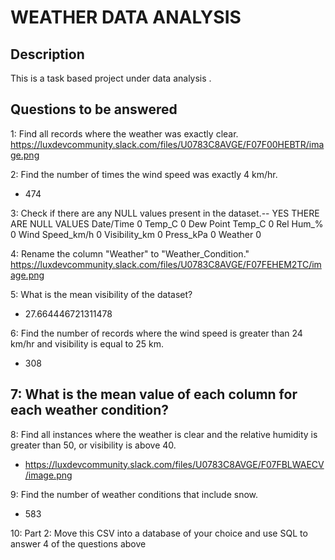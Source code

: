 # WEATHER DATA ANALYSIS


## Description 
This is a task based project under data analysis .


## Questions to be answered
1: Find all records where the weather was exactly clear.
https://luxdevcommunity.slack.com/files/U0783C8AVGE/F07F00HEBTR/image.png

2: Find the number of times the wind speed was exactly 4 km/hr.
- 474

3: Check if there are any NULL values present in the dataset.-- YES THERE ARE NULL VALUES
Date/Time           0
Temp_C              0
Dew Point Temp_C    0
Rel Hum_%           0
Wind Speed_km/h     0
Visibility_km       0
Press_kPa           0
Weather             0



4: Rename the column "Weather" to "Weather_Condition."
https://luxdevcommunity.slack.com/files/U0783C8AVGE/F07FEHEM2TC/image.png

5: What is the mean visibility of the dataset?
- 27.664446721311478

6: Find the number of records where the wind speed is greater than 24 km/hr and visibility is equal to 25 km.
- 308

7: What is the mean value of each column for each weather condition?
-

8: Find all instances where the weather is clear and the relative humidity is greater than 50, or visibility is above 40.
- https://luxdevcommunity.slack.com/files/U0783C8AVGE/F07FBLWAECV/image.png

9: Find the number of weather conditions that include snow.
- 583

10: Part 2: Move this CSV into a database of your choice and use SQL to answer 4 of the questions above



